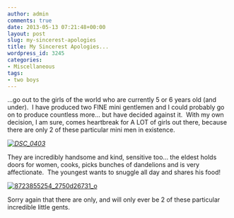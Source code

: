 ```yaml
---
author: admin
comments: true
date: 2013-05-13 07:21:48+00:00
layout: post
slug: my-sincerest-apologies
title: My Sincerest Apologies...
wordpress_id: 3245
categories:
- Miscellaneous
tags:
- two boys
---
```


...go out to the girls of the world who are currently 5 or 6 years old (and under).  I have produced two FINE mini gentlemen and I could probably go on to produce countless more... but have decided against it.  With my own decision, I am sure, comes heartbreak for A LOT of girls out there, because there are only 2 of these particular mini men in existence.

_[![DSC_0403](http://www.outmumbered.com/wp-content/uploads/2013/05/DSC_0403-680x1024.jpg)](http://www.outmumbered.com/wp-content/uploads/2013/05/DSC_0403.jpg)_

They are incredibly handsome and kind, sensitive too... the eldest holds doors for women, cooks, picks bunches of dandelions and is very affectionate.  The youngest wants to snuggle all day and shares his food!

[![8723855254_2750d26731_o](http://www.outmumbered.com/wp-content/uploads/2013/05/8723855254_2750d26731_o-819x1024.jpg)](http://www.outmumbered.com/wp-content/uploads/2013/05/8723855254_2750d26731_o.jpg)

Sorry again that there are only, and will only ever be 2 of these particular incredible little gents.
